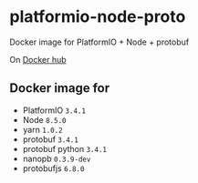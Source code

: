# platformio-node-proto
Docker image for PlatformIO + Node + protobuf

On [Docker hub](https://hub.docker.com/r/wala/platformio-node-proto/)


## Docker image for
* PlatformIO `3.4.1`
* Node `8.5.0`
* yarn `1.0.2`
* protobuf `3.4.1`
* protobuf python `3.4.1`
* nanopb `0.3.9-dev`
* protobufjs `6.8.0`